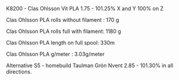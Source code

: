 K8200 - 
Clas Ohlsson Vit PLA 1.75 - 101.25% X and Y 100% on Z

Clas Ohlsson PLA rolls without filament : 170 g

Clas Ohlsson PLA rolls full with filament: 1180 g

Clas Ohlsson PLA length on full spool: 330m 

Clas Ohlsson PLA g/meter : 3.03g/meter

Alternative S5 - homebuild
Taulman Grön Nvent 2.85 - 101.30% in all directions. 



